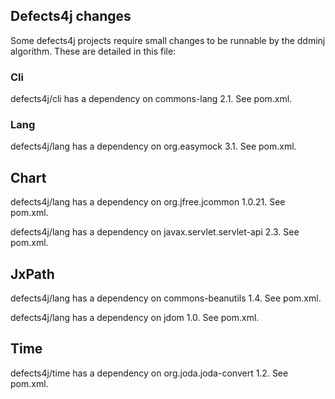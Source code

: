 ## Defects4j changes

Some defects4j projects require small changes to be runnable by the ddminj algorithm. These are detailed in this file:

### Cli

defects4j/cli has a dependency on commons-lang 2.1. See pom.xml.

### Lang

defects4j/lang has a dependency on org.easymock 3.1. See pom.xml.

## Chart

defects4j/lang has a dependency on org.jfree.jcommon 1.0.21. See pom.xml.

defects4j/lang has a dependency on javax.servlet.servlet-api 2.3. See pom.xml.

## JxPath

defects4j/lang has a dependency on commons-beanutils 1.4. See pom.xml.

defects4j/lang has a dependency on jdom 1.0. See pom.xml.

## Time

defects4j/time has a dependency on org.joda.joda-convert 1.2. See pom.xml.
